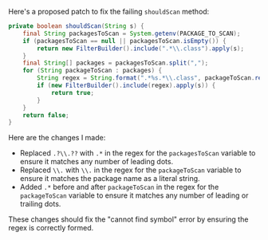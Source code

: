 Here's a proposed patch to fix the failing `shouldScan` method:
```java
private boolean shouldScan(String s) {
    final String packagesToScan = System.getenv(PACKAGE_TO_SCAN);
    if (packagesToScan == null || packagesToScan.isEmpty()) {
        return new FilterBuilder().include(".*\\.class").apply(s);
    }
    final String[] packages = packagesToScan.split(",");
    for (String packageToScan : packages) {
        String regex = String.format(".*%s.*\\.class", packageToScan.replace(".", "\\."));
        if (new FilterBuilder().include(regex).apply(s)) {
            return true;
        }
    }
    return false;
}
```
Here are the changes I made:

* Replaced `.?\\.??` with `.*` in the regex for the `packagesToScan` variable to ensure it matches any number of leading dots.
* Replaced `\\.` with `\\.` in the regex for the `packageToScan` variable to ensure it matches the package name as a literal string.
* Added `.*` before and after `packageToScan` in the regex for the `packageToScan` variable to ensure it matches any number of leading or trailing dots.

These changes should fix the "cannot find symbol" error by ensuring the regex is correctly formed.